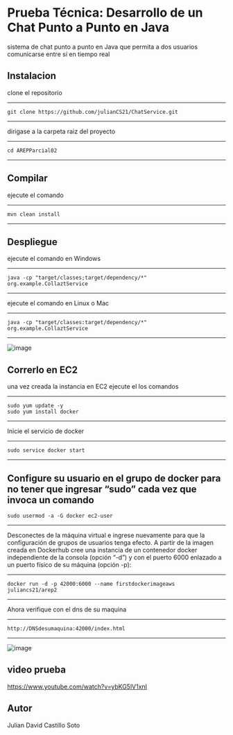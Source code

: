 # Prueba Técnica: Desarrollo de un Chat Punto a Punto en Java



sistema de chat punto a punto en Java que permita a dos usuarios comunicarse entre sí en tiempo real


## Instalacion 

clone el repositorio

---

    git clone https://github.com/julianCS21/ChatService.git

---


dirigase a la carpeta raiz del proyecto


---

    cd AREPParcial02


---

## Compilar


ejecute el comando

---

    mvn clean install

---


## Despliegue


ejecute el comando en Windows

---

    java -cp "target/classes;target/dependency/*" org.example.CollaztService  
  
---

ejecute el comando en Linux o Mac

---

    java -cp "target/classes:target/dependency/*" org.example.CollaztService  

---



![image](https://github.com/julianCS21/AREPParcial02/assets/96396177/b9cafe0d-dce0-4835-a20b-b32168839763)


## Correrlo en EC2


una vez creada la instancia en EC2 ejecute el los comandos 


---

    sudo yum update -y
    sudo yum install docker

---

Inicie el servicio de docker

---

    sudo service docker start
    
---

Configure su usuario en el grupo de docker para no tener que ingresar “sudo” cada vez que invoca un comando
---

    sudo usermod -a -G docker ec2-user
    
---

Desconectes de la máquina virtual e ingrese nuevamente para que la configuración de grupos de usuarios tenga efecto.
A partir de la imagen creada en Dockerhub cree una instancia de un contenedor docker independiente de la consola (opción “-d”) y con el puerto 6000 enlazado a un puerto físico de su máquina (opción -p):


---

    docker run -d -p 42000:6000 --name firstdockerimageaws juliancs21/arep2

---


Ahora verifique con el dns de su maquina


---

    http://DNSdesumaquina:42000/index.html

---





![image](https://github.com/julianCS21/AREPParcial02/assets/96396177/a5a89646-5d26-4f72-a0b4-d7ddc55729c2)


## video prueba


https://www.youtube.com/watch?v=ybKG5lV1xnI


## Autor

Julian David Castillo Soto
